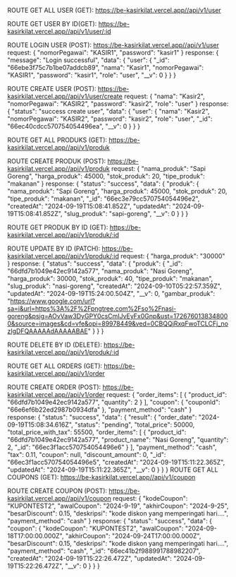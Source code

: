 ROUTE GET ALL USER (GET):
https://be-kasirkilat.vercel.app//api/v1/user

ROUTE GET USER BY ID(GET):
https://be-kasirkilat.vercel.app//api/v1/user/:id

ROUTE LOGIN USER (POST):
https://be-kasirkilat.vercel.app//api/v1/user
request:
{
    "nomorPegawai": "KASIR1",
    "password": "kasir1"
}
response:
{
    "message": "Login successful",
    "data": {
        "user": {
            "_id": "66ebe3f75c7b1be07addcb89",
            "nama": "Kasir1",
            "nomorPegawai": "KASIR1",
            "password": "kasir1",
            "role": "user",
            "__v": 0
        }
    }
}

ROUTE CREATE USER (POST):
https://be-kasirkilat.vercel.app//api/v1/user/create
request:
{
    "nama": "Kasir2",
    "nomorPegawai": "KASIR2",
    "password": "kasir2",
    "role": "user"
}
response:
{
    "status": "success create user",
    "data": {
        "user": {
            "nama": "Kasir2",
            "nomorPegawai": "KASIR2",
            "password": "kasir2",
            "role": "user",
            "_id": "66ec40cdcc570754054496ea",
            "__v": 0
        }
    }
}

ROUTE GET ALL PRODUKS (GET):
https://be-kasirkilat.vercel.app//api/v1/produk

ROUTE CREATE PRODUK (POST):
https://be-kasirkilat.vercel.app//api/v1/produk
request:
{
    "nama_produk": "Sapi Goreng",
    "harga_produk": 45000,
    "stok_produk": 20,
    "tipe_produk": "makanan"
}
response:
{
    "status": "success",
    "data": {
        "produk": {
        "nama_produk": "Sapi Goreng",
        "harga_produk": 45000,
        "stok_produk": 20,
        "tipe_produk": "makanan",
        "\_id": "66ec3e79cc570754054496e2",
        "createdAt": "2024-09-19T15:08:41.852Z",
        "updatedAt": "2024-09-19T15:08:41.852Z",
        "slug_produk": "sapi-goreng",
        "\_\_v": 0
        }
    }
}

ROUTE GET PRODUK BY ID (GET):
https://be-kasirkilat.vercel.app//api/v1/produk/:id

ROUTE UPDATE BY ID (PATCH):
https://be-kasirkilat.vercel.app//api/v1/produk/:id
request:
{
    "harga_produk": "30000"
}
response:
{
    "status": "success",
    "data": {
        "produk": {
            "_id": "66dfd7b1049e42ec9142a577",
            "nama_produk": "Nasi Goreng",
            "harga_produk": 30000,
            "stok_produk": 40,
            "tipe_produk": "makanan",
            "slug_produk": "nasi-goreng",
            "createdAt": "2024-09-10T05:22:57.359Z",
            "updatedAt": "2024-09-19T15:24:00.504Z",
            "__v": 0,
            "gambar_produk": "https://www.google.com/url?sa=i&url=https%3A%2F%2Fpngtree.com%2Fso%2Fnasi-goreng&psig=AOvVaw3DyGPY0csCmIJvEyFx0Gnp&ust=1726760138348000&source=images&cd=vfe&opi=89978449&ved=0CBQQjRxqFwoTCLCFj_nozIgDFQAAAAAdAAAAABAE"
        }
    }
}

ROUTE DELETE BY ID (DELETE):
https://be-kasirkilat.vercel.app//api/v1/produk/:id

ROUTE GET ALL ORDERS (GET):
https://be-kasirkilat.vercel.app//api/v1/order

ROUTE CREATE ORDER (POST):
https://be-kasirkilat.vercel.app//api/v1/order
request:
{
    "order_items": [
        {
        "product_id": "66dfd7b1049e42ec9142a577",
        "quantity": 2
        }
    ],
    "coupon": {
        "couponId": "66e6ef6b22ed2987b0934dfa"
    },
    "payment_method": "cash"
}  
response:
{
    "status": "success",
    "data": {
        "result": {
            "order_date": "2024-09-19T15:08:34.616Z",
            "status": "pending",
            "total_price": 50000,
            "total_price_with_tax": 55500,
            "order_items": [
                {
                    "product_id": "66dfd7b1049e42ec9142a577",
                    "product_name": "Nasi Goreng",
                    "quantity": 2,
                    "_id": "66ec3f1acc570754054496e6"
                }
            ],
            "payment_method": "cash",
            "tax": 0.11,
            "coupon": null,
            "discount_amount": 0,
            "_id": "66ec3f1acc570754054496e5",
            "createdAt": "2024-09-19T15:11:22.365Z",
            "updatedAt": "2024-09-19T15:11:22.365Z",
            "__v": 0
        }
    }
}
ROUTE GET ALL COUPONS (GET):
https://be-kasirkilat.vercel.app//api/v1/coupon

ROUTE CREATE COUPON (POST):
https://be-kasirkilat.vercel.app//api/v1/coupon
request: 
{
    "kodeCoupon": "KUPONTEST2",
    "awalCoupon": "2024-9-19",
    "akhirCoupon": "2024-9-25",
    "besarDiscount": 0.15,
    "deskripsi": "kode diskon yang memperingati hari....",
    "payment_method": "cash"
}
response:
{
    "status": "success",
    "data": {
        "coupon": {
            "kodeCoupon": "KUPONTEST2",
            "awalCoupon": "2024-09-18T17:00:00.000Z",
            "akhirCoupon": "2024-09-24T17:00:00.000Z",
            "besarDiscount": 0.15,
            "deskripsi": "kode diskon yang memperingati hari....",
            "payment_method": "cash",
            "_id": "66ec41b2f988991788982207",
            "createdAt": "2024-09-19T15:22:26.472Z",
            "updatedAt": "2024-09-19T15:22:26.472Z",
            "__v": 0
        }
    }
}
